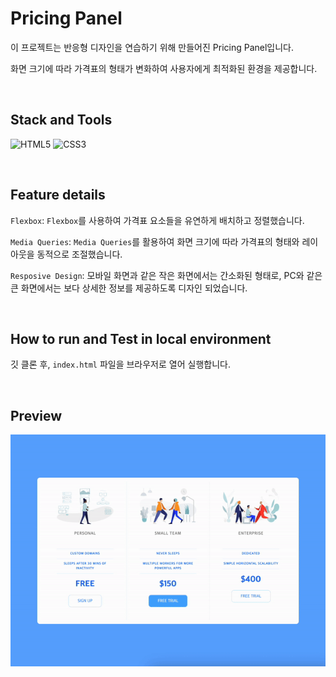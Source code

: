 # Pricing Panel

이 프로젝트는 반응형 디자인을 연습하기 위해 만들어진 Pricing Panel입니다.

화면 크기에 따라 가격표의 형태가 변화하여 사용자에게 최적화된 환경을 제공합니다.

<br>

## Stack and Tools

![HTML5](https://img.shields.io/badge/html5-%23E34F26.svg?style=for-the-badge&logo=html5&logoColor=white)
![CSS3](https://img.shields.io/badge/css3-%231572B6.svg?style=for-the-badge&logo=css3&logoColor=white)

<br>

## Feature details

`Flexbox`: `Flexbox`를 사용하여 가격표 요소들을 유연하게 배치하고 정렬했습니다.

`Media Queries`: `Media Queries`를 활용하여 화면 크기에 따라 가격표의 형태와 레이아웃을 동적으로 조절했습니다.

`Resposive Design`: 모바일 화면과 같은 작은 화면에서는 간소화된 형태로, PC와 같은 큰 화면에서는 보다 상세한 정보를 제공하도록 디자인 되었습니다.

<br>

## How to run and Test in local environment

깃 클론 후, `index.html` 파일을 브라우저로 열어 실행합니다.

<br>

## Preview

<img src="./README_asset/Responsive.gif" width="600px">
